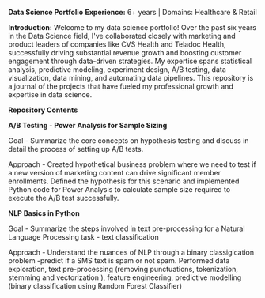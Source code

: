 
**Data Science Portfolio**
**Experience:** 6+ years | Domains: Healthcare & Retail

**Introduction:** Welcome to my data science portfolio! 
Over the past six years in the Data Science field, I've collaborated closely with marketing and product leaders of companies like CVS Health and Teladoc Health, successfully driving substantial revenue growth and boosting customer engagement through data-driven strategies. My expertise spans statistical analysis, predictive modeling, experiment design, A/B testing, data visualization, data mining, and automating data pipelines.
This repository is a journal of the projects that have fueled my professional growth and expertise in data science. 


**Repository Contents**

**A/B Testing - Power Analysis for Sample Sizing**

Goal - Summarize the core concepts on hypothesis testing and discuss in detail the process of setting up A/B tests.

Approach - Created hypothetical business problem where we need to test if a new version of marketing content can drive significant member enrollments. Defined the hypothesis for this scenario and implemented Python code for Power Analysis to calculate sample size required to execute the A/B test successfully. 

**NLP Basics in Python**

Goal - Summarize the steps involved in text pre-processing for a Natural Language Processing task - text classification 

Approach - Understand the nuances of NLP through a binary classigication problem -predict if a SMS text is spam or not spam. Performed data exploration, text pre-processing (removing punctuations, tokenization, stemming and vectorization ), feature engineering, predictive modelling (binary classification using Random Forest Classifier) 

